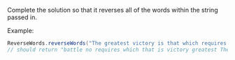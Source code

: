 Complete the solution so that it reverses all of the words within the string passed in.

Example:

```java
ReverseWords.reverseWords("The greatest victory is that which requires no battle");
// should return "battle no requires which that is victory greatest The"
```
